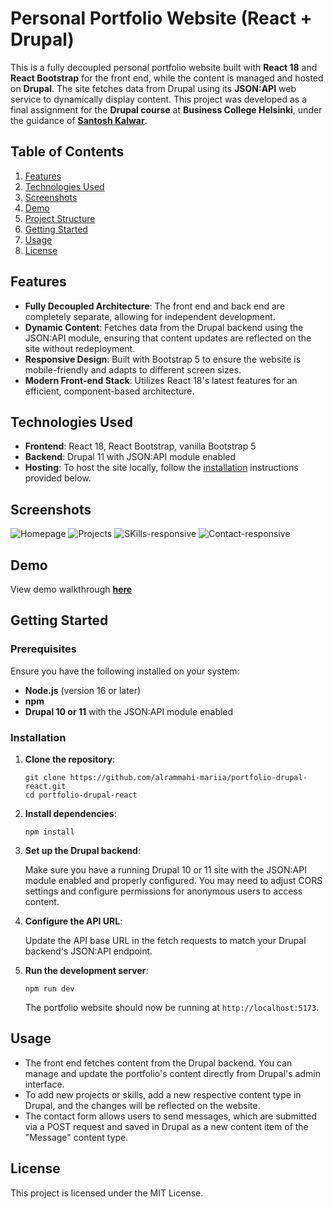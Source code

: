 # Personal Portfolio Website (React + Drupal)

This is a fully decoupled personal portfolio website built with **React 18** and **React Bootstrap** for the front end, while the content is managed and hosted on **Drupal**. The site fetches data from Drupal using its **JSON:API** web service to dynamically display content. This project was developed as a final assignment for the **Drupal course** at **Business College Helsinki**, under the guidance of **[Santosh Kalwar](https://github.com/kalwar)**.

## Table of Contents

1. [Features](#features)
2. [Technologies Used](#technologies-used)
3. [Screenshots](#screenshots)
4. [Demo](#demo)
5. [Project Structure](#project-structure)
6. [Getting Started](#getting-started)
7. [Usage](#usage)
8. [License](#license)

## Features

- **Fully Decoupled Architecture**: The front end and back end are completely separate, allowing for independent development.
- **Dynamic Content**: Fetches data from the Drupal backend using the JSON:API module, ensuring that content updates are reflected on the site without redeployment.
- **Responsive Design**: Built with Bootstrap 5 to ensure the website is mobile-friendly and adapts to different screen sizes.
- **Modern Front-end Stack**: Utilizes React 18's latest features for an efficient, component-based architecture.

## Technologies Used

- **Frontend**: React 18, React Bootstrap, vanilla Bootstrap 5
- **Backend**: Drupal 11 with JSON:API module enabled
- **Hosting**: To host the site locally, follow the [installation](#installation) instructions provided below.

## Screenshots

![Homepage](/screenshots/image.png)
![Projects](/screenshots/image-1.png)
![SKills-responsive](/screenshots/image-2.png)
![Contact-responsive](/screenshots/image-4.png)

## Demo

View demo walkthrough **[here](https://businesscollege-my.sharepoint.com/:v:/g/personal/s2200113_edu_bc_fi/EXd_xnhXGxlIuNq4XOXSZ6EB4ckarUIgwZYfI52qmrXHNA?nav=eyJyZWZlcnJhbEluZm8iOnsicmVmZXJyYWxBcHAiOiJTdHJlYW1XZWJBcHAiLCJyZWZlcnJhbFZpZXciOiJTaGFyZURpYWxvZy1MaW5rIiwicmVmZXJyYWxBcHBQbGF0Zm9ybSI6IldlYiIsInJlZmVycmFsTW9kZSI6InZpZXcifX0%3D&e=kG6ccc)**

## Getting Started

### Prerequisites

Ensure you have the following installed on your system:

- **Node.js** (version 16 or later)
- **npm**
- **Drupal 10 or 11** with the JSON:API module enabled

### Installation

1. **Clone the repository**:

   ```
   git clone https://github.com/alrammahi-mariia/portfolio-drupal-react.git
   cd portfolio-drupal-react
   ```

2. **Install dependencies**:

   ```
   npm install
   ```

3. **Set up the Drupal backend**:

   Make sure you have a running Drupal 10 or 11 site with the JSON:API module enabled and properly configured. You may need to adjust CORS settings and configure permissions for anonymous users to access content.

4. **Configure the API URL**:

   Update the API base URL in the fetch requests to match your Drupal backend's JSON:API endpoint.

5. **Run the development server**:

   ```
   npm run dev
   ```

   The portfolio website should now be running at `http://localhost:5173`.

## Usage

- The front end fetches content from the Drupal backend. You can manage and update the portfolio's content directly from Drupal's admin interface.
- To add new projects or skills, add a new respective content type in Drupal, and the changes will be reflected on the website.
- The contact form allows users to send messages, which are submitted via a POST request and saved in Drupal as a new content item of the "Message" content type.

## License

This project is licensed under the MIT License.
